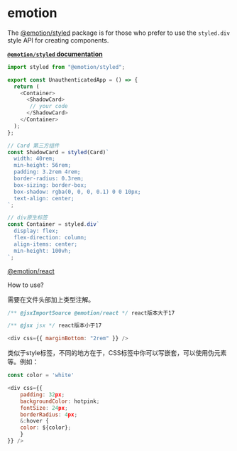 # emotion

The [@emotion/styled](https://www.npmjs.com/package/@emotion/styled) package is for those who prefer to use the `styled.div` style API for creating components.

**[`@emotion/styled` documentation](https://emotion.sh/docs/styled)**

```js
import styled from "@emotion/styled";

export const UnauthenticatedApp = () => {
  return (
    <Container>
      <ShadowCard>
       // your code
      </ShadowCard>
    </Container>
  );
};

// Card 第三方组件
const ShadowCard = styled(Card)`
  width: 40rem;
  min-height: 56rem;
  padding: 3.2rem 4rem;
  border-radius: 0.3rem;
  box-sizing: border-box;
  box-shadow: rgba(0, 0, 0, 0.1) 0 0 10px;
  text-align: center;
`;

// div原生标签
const Container = styled.div`
  display: flex;
  flex-direction: column;
  align-items: center;
  min-height: 100vh;
`;
```



[@emotion/react](https://emotion.sh/docs/introduction)

How to use?

需要在文件头部加上类型注解。

```js
/** @jsxImportSource @emotion/react */ react版本大于17

/** @jsx jsx */ react版本小于17

<div css={{ marginBottom: "2rem" }} />
```

类似于style标签，不同的地方在于，CSS标签中你可以写嵌套，可以使用伪元素等。例如：

```js
const color = 'white'

<div css={{
    padding: 32px;
    backgroundColor: hotpink;
    fontSize: 24px;
    borderRadius: 4px;
    &:hover {
    color: ${color};
    }
}} />
```


